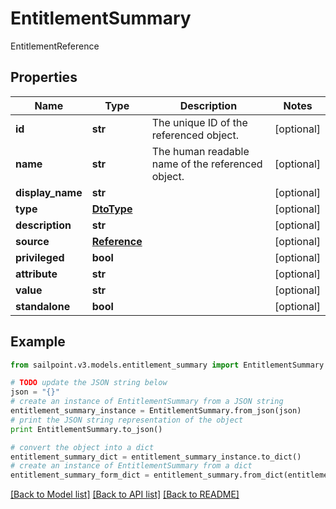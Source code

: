 # EntitlementSummary

EntitlementReference

## Properties
Name | Type | Description | Notes
------------ | ------------- | ------------- | -------------
**id** | **str** | The unique ID of the referenced object. | [optional] 
**name** | **str** | The human readable name of the referenced object. | [optional] 
**display_name** | **str** |  | [optional] 
**type** | [**DtoType**](DtoType.md) |  | [optional] 
**description** | **str** |  | [optional] 
**source** | [**Reference**](Reference.md) |  | [optional] 
**privileged** | **bool** |  | [optional] 
**attribute** | **str** |  | [optional] 
**value** | **str** |  | [optional] 
**standalone** | **bool** |  | [optional] 

## Example

```python
from sailpoint.v3.models.entitlement_summary import EntitlementSummary

# TODO update the JSON string below
json = "{}"
# create an instance of EntitlementSummary from a JSON string
entitlement_summary_instance = EntitlementSummary.from_json(json)
# print the JSON string representation of the object
print EntitlementSummary.to_json()

# convert the object into a dict
entitlement_summary_dict = entitlement_summary_instance.to_dict()
# create an instance of EntitlementSummary from a dict
entitlement_summary_form_dict = entitlement_summary.from_dict(entitlement_summary_dict)
```
[[Back to Model list]](../README.md#documentation-for-models) [[Back to API list]](../README.md#documentation-for-api-endpoints) [[Back to README]](../README.md)


